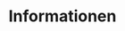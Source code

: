 ---
_source: about
title: Informationen
hero_image: /uploads/hero-about.jpg
intro_block:
  headline: LEIDENSCHAFT IST UNSER ANTRIEB
  details: 'Merritt steht für Perfektionismus. Wir sind Vorreiter. Wir planen präzise, gehen die Ausführung sorgfältig und mit der Gewissheit an, dass unsere Arbeit Generationen überdauert. Wir arbeiten bei unseren unübertroffenen Holzarbeiten nur mit den besten Designern, Bauunternehmen und Handwerkern zusammen.'
image_pair_a:
  left_image: /uploads/about-1.jpg
  left_image_caption:
  right_image: /uploads/about-2.jpg
  right_image_caption:
text_block_a: Für außergewöhnliche Häuser und Superjachten ist nur das Beste gut genug.
headline_block_a:
  headline: 'ZEITLOSES HANDWERK, MODERNSTE TECHNOLOGIE'
  details: Merritt revolutioniert den Möbel- und Innenausbau von innen heraus. Als familiengeführtes Unternehmen setzt Merritt seit fünfzig Jahren auf starke Ideale.
image_block:
  image: /uploads/about-3.jpg
headline_block_b:
  headline: EINE UNTERNEHMENS-GESCHICHTE GEPRÄGT VON KUNSTFERTIGKEIT UND WEITSICHT
  details: >-
    George A. Merritt war bereits in jungen Jahren in seiner Heimatstadt
    Cleveland (Ohio) als Kunstschreiner tätig. 1967 gründete er das Unternehmen
    Merritt Woodwork und bildete dort auch neue Mitarbeiter aus. George A.
    Merritt hat sich einen Ruf als Perfektionist und Künstler erarbeitet, dank
    dem er sich mit Kunstschreiner- und Holzbauarbeiten von höchster Qualität in
    der Region etablieren konnte.



    Heute führen seine beiden Söhne Michael und Keith Merritt das Unternehmen.
    Sie setzen weiterhin auf herausragende Handwerkskunst, hochwertige
    Materialien und aktives Management. Das Unternehmen hat sich unter ihrer
    Leitung erfolgreich auch neuen Branchen geöffnet.
image_pair_b:
  left_image: /uploads/founder.jpg
  left_image_caption: 'George A. Merritt, GRÜNDER'
  right_image: /uploads/leadership.jpg
  right_image_caption: 'Keith & Michael Merritt'
text_block_b: Durch stetige Innovation und eine Leidenschaft für Perfektion setzt Merritt neue Maßstäbe in der Branche.
next:
  name: kunden
  link: /clients/
description: ZEITGEMÄSSE UND MASSGEFERTIGTE HOLZ- UND SCHREINERARBEITEN.
_comments:
  hero_image: file should be ~2000px wide
  left_image: file should be ~800px wide
  right_image: file should be ~800px wide
  image: file should be ~2000px wide
  next: "the'next' link"
  name: "the text of the 'next' link"
  link: "where the 'next' link takes you"
  title: "for meta property='og:title'"
  description: "(optional) for meta property='og:description'"
---